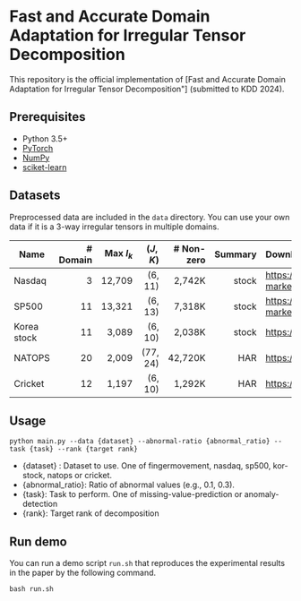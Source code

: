 # Fast and Accurate Domain Adaptation for Irregular Tensor Decomposition

This repository is the official implementation of 
[Fast and Accurate Domain Adaptation for Irregular Tensor Decomposition"]
(submitted to KDD 2024).



## Prerequisites

- Python 3.5+
- [PyTorch](https://pytorch.org/)
- [NumPy](https://numpy.org/)
- [sciket-learn](https://scikit-learn.org/)

## Datasets

Preprocessed data are included in the `data` directory.
You can use your own data if it is a 3-way irregular tensors in multiple domains.

| Name        | # Domain |   Max $I_k$ |  $(J, K)$ | # Non-zero | Summary | Download                                                        |
|-------------|---------:|------------:|----------:|-----------:|--------:|:----------------------------------------------------------------|
| Nasdaq      |        3 |      12,709 |   (6, 11) |     2,742K |   stock | https://kaggle.com/datasets/paultimothymooney/stock-market-data |
| SP500       |       11 |      13,321 |   (6, 13) |     7,318K |   stock | https://kaggle.com/datasets/paultimothymooney/stock-market-data |
| Korea stock |       11 |       3,089 |   (6, 10) |     2,038K |   stock | https://github.com/jungijang/KoreaStockData                     |
| NATOPS      |       20 |       2,009 |  (77, 24) |    42,720K |     HAR | https://github.com/yalesong/natops                              |
| Cricket     |       12 |       1,197 |   (6, 10) |     1,292K |     HAR | https://timeseriesclassification.com                            |

## Usage

```
python main.py --data {dataset} --abnormal-ratio {abnormal_ratio} --task {task} --rank {target rank}
```
- {dataset} : Dataset to use. One of fingermovement, nasdaq, sp500, kor-stock, natops or cricket.
- {abnormal_ratio}: Ratio of abnormal values (e.g., 0.1, 0.3).
- {task}: Task to perform. One of missing-value-prediction or anomaly-detection
- {rank}: Target rank of decomposition

## Run demo

You can run a demo script `run.sh` that reproduces the experimental results in the paper by the following command.
```
bash run.sh
```